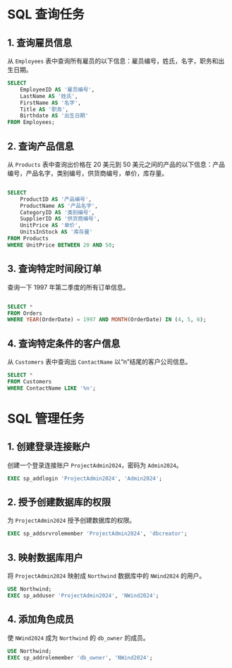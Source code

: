 # SQL 查询任务

## 1. 查询雇员信息
从 `Employees` 表中查询所有雇员的以下信息：雇员编号，姓氏，名字，职务和出生日期。

```sql
SELECT 
    EmployeeID AS '雇员编号',
    LastName AS '姓氏',
    FirstName AS '名字',
    Title AS '职务',
    Birthdate AS '出生日期'
FROM Employees;
```

## 2. 查询产品信息
从 `Products` 表中查询出价格在 20 美元到 50 美元之间的产品的以下信息：产品编号，产品名字，类别编号，供货商编号，单价，库存量。
```sql

SELECT 
    ProductID AS '产品编号',
    ProductName AS '产品名字',
    CategoryID AS '类别编号',
    SupplierID AS '供货商编号',
    UnitPrice AS '单价',
    UnitsInStock AS '库存量'
FROM Products
WHERE UnitPrice BETWEEN 20 AND 50;
```

## 3. 查询特定时间段订单
查询一下 1997 年第二季度的所有订单信息。
```sql

SELECT *
FROM Orders
WHERE YEAR(OrderDate) = 1997 AND MONTH(OrderDate) IN (4, 5, 6);
```

## 4. 查询特定条件的客户信息
从 `Customers` 表中查询出 `ContactName` 以“n”结尾的客户公司信息。

```sql
SELECT *
FROM Customers
WHERE ContactName LIKE '%n';
```

# SQL 管理任务

## 1. 创建登录连接账户

创建一个登录连接账户 `ProjectAdmin2024`，密码为 `Admin2024`。

```sql
EXEC sp_addlogin 'ProjectAdmin2024', 'Admin2024';
```
## 2. 授予创建数据库的权限
为 `ProjectAdmin2024` 授予创建数据库的权限。
```sql
EXEC sp_addsrvrolemember 'ProjectAdmin2024', 'dbcreator';
```
## 3. 映射数据库用户
将 `ProjectAdmin2024` 映射成 `Northwind` 数据库中的 `NWind2024` 的用户。

```sql
USE Northwind;
EXEC sp_adduser 'ProjectAdmin2024', 'NWind2024';
```
## 4. 添加角色成员
使 `NWind2024` 成为 `Northwind` 的 `db_owner` 的成员。

```sql
USE Northwind;
EXEC sp_addrolemember 'db_owner', 'NWind2024';
```
